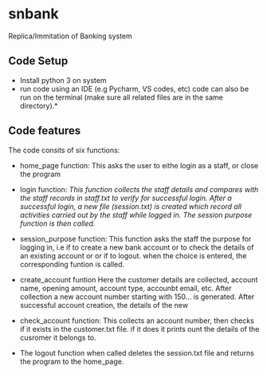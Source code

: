 # snbank
Replica/Immitation  of Banking system

## Code Setup
* Install python 3 on system
* run code using an IDE (e.g Pycharm, VS codes, etc) code can also be run on the terminal (make sure all related files are in the same directory).*

## Code features
The code consits of six functions:

* home_page function: This asks the user to eithe login as a staff, or close the program

* login function:
*This function collects the staff details and compares with the staff records in staff.txt to verify for successful login.
After a successful login, a new file (session.txt) is created which record all activities carried out by the staff while logged in. The session purpose function is then called.*

* session_purpose function:
This function asks the staff the purpose for logging in, i.e if to create a new bank account or to check the details of an existing account or or if to logout.
when the choice is entered, the corresponding funtion is called.

* create_account funtion
Here the customer details are collected, account name, opening amount, account type, accounbt email, etc. After collection a new account number starting with 150... is generated. 
After successful account creation, the details of the new

* check_account function:
This collects an account number, then checks if it exists in the customer.txt file. if it does it prints ount the details of the cusromer it belongs to.

* The logout function when called deletes the session.txt file and returns the program to the home_page.
